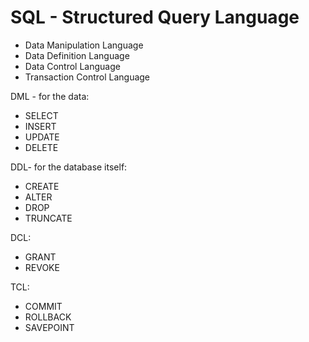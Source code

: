 # SQL - Structured Query Language
- Data Manipulation Language 
- Data Definition Language 
- Data Control Language 
- Transaction Control Language

DML - for the data:
- SELECT
- INSERT
- UPDATE
- DELETE

DDL- for the database itself:
- CREATE
- ALTER
- DROP
- TRUNCATE

DCL:
- GRANT
- REVOKE

TCL:
- COMMIT
- ROLLBACK
- SAVEPOINT
